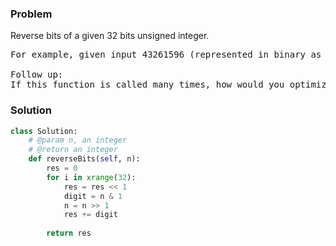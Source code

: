 ### Problem
Reverse bits of a given 32 bits unsigned integer.
<pre>
For example, given input 43261596 (represented in binary as 00000010100101000001111010011100), return 964176192 (represented in binary as 00111001011110000010100101000000).

Follow up:
If this function is called many times, how would you optimize it?
</pre>
### Solution
```python
class Solution:
    # @param n, an integer
    # @return an integer
    def reverseBits(self, n):
        res = 0
        for i in xrange(32):
            res = res << 1
            digit = n & 1
            n = n >> 1
            res += digit
            
        return res
        
```